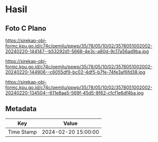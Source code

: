 # Hasil

## Foto C Plano

https://sirekap-obj-formc.kpu.go.id/c74c/pemilu/ppwp/35/78/05/10/02/3578051002002-20240220-144147--b53292d1-5668-4e3c-a80d-9c17a56ad9ba.jpg

https://sirekap-obj-formc.kpu.go.id/c74c/pemilu/ppwp/35/78/05/10/02/3578051002002-20240220-144906--c6055df9-bc02-4df5-b7fe-74fe3af6fd38.jpg

https://sirekap-obj-formc.kpu.go.id/c74c/pemilu/ppwp/35/78/05/10/02/3578051002002-20240220-134504--611e8aa5-569f-45d5-8f62-cfcf1e6df4ba.jpg


## Metadata

| Key        | Value               |
| ---------- | ------------------- |
| Time Stamp | 2024-02-20 15:00:00 |



